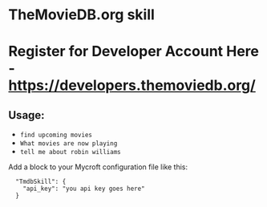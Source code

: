 # TheMovieDB.org skill

# Register for Developer Account Here - https://developers.themoviedb.org/

## Usage:
* `find upcoming movies`
* `What movies are now playing`
* `tell me about robin williams`

Add a block to your Mycroft configuration file like this:

```
  "TmdbSkill": {
    "api_key": "you api key goes here"
  }
```

